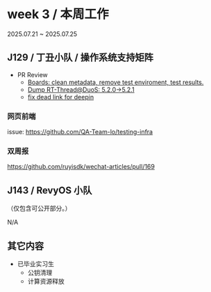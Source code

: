 # week 3 / 本周工作

2025.07.21 ~ 2025.07.25


## J129 / 丁丑小队 / 操作系统支持矩阵

- PR Review
    - [Boards: clean metadata, remove test enviroment, test results. ](https://github.com/ruyisdk/support-matrix/pull/345)
    - [Dump RT-Thread@DuoS: 5.2.0->5.2.1](https://github.com/ruyisdk/support-matrix/pull/346)
    - [fix dead link for deepin](https://github.com/ruyisdk/support-matrix/pull/347)

### 网页前端

issue: https://github.com/QA-Team-lo/testing-infra

### 双周报

https://github.com/ruyisdk/wechat-articles/pull/169

## J143 / RevyOS 小队

（仅包含可公开部分。）

N/A

## 其它内容

- 已毕业实习生
    - 公钥清理
    - 计算资源释放